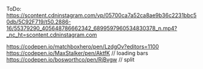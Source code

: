 ToDo: https://scontent.cdninstagram.com/vp/05700ca7a52ca8ae9b36c2231bbc50db/5C92F719/t50.2886-16/55379290_405648786662342_6899597960534830378_n.mp4?_nc_ht=scontent.cdninstagram.com

https://codepen.io/matchboxhero/pen/LzdgOv?editors=1100
https://codepen.io/MaxStalker/pen/AktfK // loading bars
https://codepen.io/bosworthco/pen/RjBvgw // split 